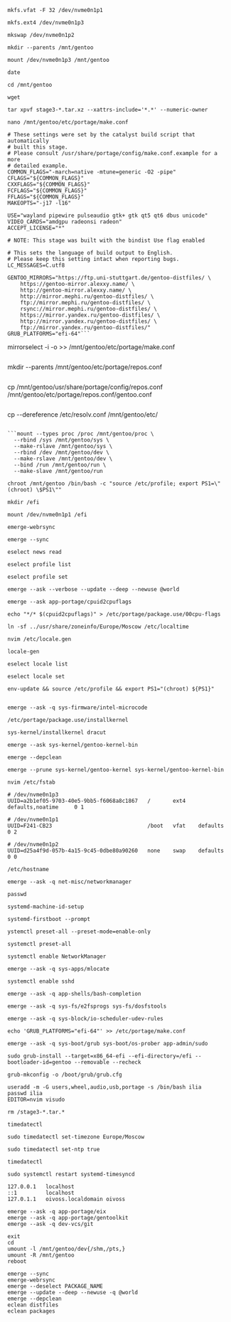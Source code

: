 ```
mkfs.vfat -F 32 /dev/nvme0n1p1
```

```
mkfs.ext4 /dev/nvme0n1p3
```

```
mkswap /dev/nvme0n1p2
```

```
mkdir --parents /mnt/gentoo
```

```
mount /dev/nvme0n1p3 /mnt/gentoo
```

```
date
```

```
cd /mnt/gentoo
```

```
wget
```

```
tar xpvf stage3-*.tar.xz --xattrs-include='*.*' --numeric-owner
```

```
nano /mnt/gentoo/etc/portage/make.conf
```

```
# These settings were set by the catalyst build script that automatically
# built this stage.
# Please consult /usr/share/portage/config/make.conf.example for a more
# detailed example.
COMMON_FLAGS="-march=native -mtune=generic -O2 -pipe"
CFLAGS="${COMMON_FLAGS}"
CXXFLAGS="${COMMON_FLAGS}"
FCFLAGS="${COMMON_FLAGS}"
FFLAGS="${COMMON_FLAGS}"
MAKEOPTS="-j17 -l16"

USE="wayland pipewire pulseaudio gtk+ gtk qt5 qt6 dbus unicode"
VIDEO_CARDS="amdgpu radeonsi radeon"
ACCEPT_LICENSE="*"

# NOTE: This stage was built with the bindist Use flag enabled

# This sets the language of build output to English.
# Please keep this setting intact when reporting bugs.
LC_MESSAGES=C.utf8

GENTOO_MIRRORS="https://ftp.uni-stuttgart.de/gentoo-distfiles/ \
    https://gentoo-mirror.alexxy.name/ \
    http://gentoo-mirror.alexxy.name/ \
    http://mirror.mephi.ru/gentoo-distfiles/ \
    ftp://mirror.mephi.ru/gentoo-distfiles/ \
    rsync://mirror.mephi.ru/gentoo-distfiles/ \
    https://mirror.yandex.ru/gentoo-distfiles/ \
    http://mirror.yandex.ru/gentoo-distfiles/ \
    ftp://mirror.yandex.ru/gentoo-distfiles/"
GRUB_PLATFORMS="efi-64"```

```
mirrorselect -i -o >> /mnt/gentoo/etc/portage/make.conf
```

```
mkdir --parents /mnt/gentoo/etc/portage/repos.conf
```

```
cp /mnt/gentoo/usr/share/portage/config/repos.conf /mnt/gentoo/etc/portage/repos.conf/gentoo.conf
```

```
cp --dereference /etc/resolv.conf /mnt/gentoo/etc/
```

```mount --types proc /proc /mnt/gentoo/proc \
  --rbind /sys /mnt/gentoo/sys \
  --make-rslave /mnt/gentoo/sys \
  --rbind /dev /mnt/gentoo/dev \
  --make-rslave /mnt/gentoo/dev \
  --bind /run /mnt/gentoo/run \
  --make-slave /mnt/gentoo/run
```

```
chroot /mnt/gentoo /bin/bash -c "source /etc/profile; export PS1=\"(chroot) \$PS1\""
```

```
mkdir /efi
```

```
mount /dev/nvme0n1p1 /efi
```

```
emerge-webrsync
```

```
emerge --sync
```

```
eselect news read
```

```
eselect profile list
```

```
eselect profile set
```

```
emerge --ask --verbose --update --deep --newuse @world
```

```
emerge --ask app-portage/cpuid2cpuflags
```

```
echo "*/* $(cpuid2cpuflags)" > /etc/portage/package.use/00cpu-flags
```

```
ln -sf ../usr/share/zoneinfo/Europe/Moscow /etc/localtime
```

```
nvim /etc/locale.gen
```

```
locale-gen
```

```
eselect locale list
```

```
eselect locale set
```

```
env-update && source /etc/profile && export PS1="(chroot) ${PS1}"
```

```emerge --ask -q sys-kernel/linux-firmware
```

```
emerge --ask -q sys-firmware/intel-microcode
```

```
/etc/portage/package.use/installkernel
```

```
sys-kernel/installkernel dracut
```

```
emerge --ask sys-kernel/gentoo-kernel-bin
```

```
emerge --depclean
```

```
emerge --prune sys-kernel/gentoo-kernel sys-kernel/gentoo-kernel-bin
```

```
nvim /etc/fstab
```

```
# /dev/nvme0n1p3
UUID=a2b1ef05-9703-40e5-9bb5-f6068a8c1867   /       ext4    defaults,noatime     0 1

# /dev/nvme0n1p1
UUID=F241-CB23                              /boot   vfat    defaults            0 2

# /dev/nvme0n1p2
UUID=d25a4f9d-057b-4a15-9c45-0dbe80a90260   none    swap    defaults            0 0
```

```
/etc/hostname
```

```
emerge --ask -q net-misc/networkmanager
```

```
passwd
```

```
systemd-machine-id-setup
```

```
systemd-firstboot --prompt
```

```
ystemctl preset-all --preset-mode=enable-only
```

```
systemctl preset-all
```

```
systemctl enable NetworkManager
```

```
emerge --ask -q sys-apps/mlocate
```

```
systemctl enable sshd
```

```
emerge --ask -q app-shells/bash-completion
```

```
emerge --ask -q sys-fs/e2fsprogs sys-fs/dosfstools
```

```
emerge --ask -q sys-block/io-scheduler-udev-rules
```

```
echo 'GRUB_PLATFORMS="efi-64"' >> /etc/portage/make.conf
```

```
emerge --ask -q sys-boot/grub sys-boot/os-prober app-admin/sudo
```

```
sudo grub-install --target=x86_64-efi --efi-directory=/efi --bootloader-id=gentoo --removable --recheck
```

```
grub-mkconfig -o /boot/grub/grub.cfg
```

```
useradd -m -G users,wheel,audio,usb,portage -s /bin/bash ilia
passwd ilia
EDITOR=nvim visudo
```

```
rm /stage3-*.tar.*
```

```
timedatectl
```

```
sudo timedatectl set-timezone Europe/Moscow
```

```
sudo timedatectl set-ntp true
```

```
timedatectl
```

```
sudo systemctl restart systemd-timesyncd
```

```
127.0.0.1   localhost
::1         localhost
127.0.1.1   oivoss.localdomain oivoss
```

```
emerge --ask -q app-portage/eix
emerge --ask -q app-portage/gentoolkit
emerge --ask -q dev-vcs/git
```

```
exit
cd
umount -l /mnt/gentoo/dev{/shm,/pts,}
umount -R /mnt/gentoo
reboot
```


```
emerge --sync
emerge-webrsync
emerge --deselect PACKAGE_NAME
emerge --update --deep --newuse -q @world
emerge --depclean
eclean distfiles
eclean packages
```





